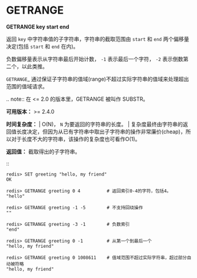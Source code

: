 # GETRANGE


**GETRANGE key start end**

返回 ``key`` 中字符串值的子字符串，字符串的截取范围由 ``start`` 和 ``end`` 两个偏移量决定(包括 ``start`` 和 ``end`` 在内)。

负数偏移量表示从字符串最后开始计数， ``-1`` 表示最后一个字符， ``-2`` 表示倒数第二个，以此类推。

`GETRANGE`_ 通过保证子字符串的值域(range)不超过实际字符串的值域来处理超出范围的值域请求。

.. note::
    在 <= 2.0 的版本里，GETRANGE 被叫作 SUBSTR。

**可用版本：**
    >= 2.4.0

**时间复杂度：**
    | O(N)， ``N`` 为要返回的字符串的长度。
    | 复杂度最终由字符串的返回值长度决定，但因为从已有字符串中取出子字符串的操作非常廉价(cheap)，所以对于长度不大的字符串，该操作的复杂度也可看作O(1)。

**返回值：**
    截取得出的子字符串。

::

    redis> SET greeting "hello, my friend"
    OK

    redis> GETRANGE greeting 0 4          # 返回索引0-4的字符，包括4。
    "hello"

    redis> GETRANGE greeting -1 -5        # 不支持回绕操作
    ""

    redis> GETRANGE greeting -3 -1        # 负数索引
    "end"

    redis> GETRANGE greeting 0 -1         # 从第一个到最后一个
    "hello, my friend"

    redis> GETRANGE greeting 0 1008611    # 值域范围不超过实际字符串，超过部分自动被符略
    "hello, my friend"
